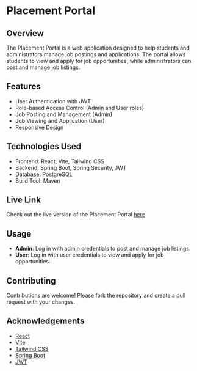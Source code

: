 # Placement Portal

## Overview

The Placement Portal is a web application designed to help students and administrators manage job postings and applications. The portal allows students to view and apply for job opportunities, while administrators can post and manage job listings.

## Features

- User Authentication with JWT
- Role-based Access Control (Admin and User roles)
- Job Posting and Management (Admin)
- Job Viewing and Application (User)
- Responsive Design

## Technologies Used

- Frontend: React, Vite, Tailwind CSS
- Backend: Spring Boot, Spring Security, JWT
- Database: PostgreSQL
- Build Tool: Maven

## Live Link

Check out the live version of the Placement Portal [here](https://hack-2-hired.onrender.com/).

## Usage

- **Admin**: Log in with admin credentials to post and manage job listings.
- **User**: Log in with user credentials to view and apply for job opportunities.

## Contributing

Contributions are welcome! Please fork the repository and create a pull request with your changes.


## Acknowledgements

- [React](https://reactjs.org/)
- [Vite](https://vitejs.dev/)
- [Tailwind CSS](https://tailwindcss.com/)
- [Spring Boot](https://spring.io/projects/spring-boot)
- [JWT](https://jwt.io/)
